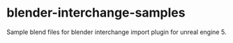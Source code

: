 # blender-interchange-samples
Sample blend files for blender interchange import plugin for unreal engine 5.
